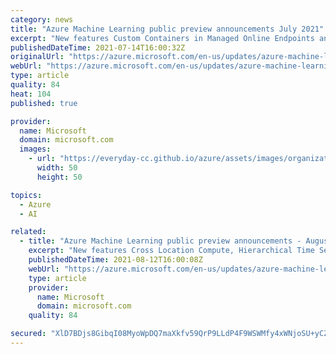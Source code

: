 ```yaml
---
category: news
title: "Azure Machine Learning public preview announcements July 2021"
excerpt: "New features Custom Containers in Managed Online Endpoints and Job Creation UI are now available in preview in Azure Machine Learning."
publishedDateTime: 2021-07-14T16:00:32Z
originalUrl: "https://azure.microsoft.com/en-us/updates/azure-machine-learning-public-preview-announcements-july-2021/"
webUrl: "https://azure.microsoft.com/en-us/updates/azure-machine-learning-public-preview-announcements-july-2021/"
type: article
quality: 84
heat: 104
published: true

provider:
  name: Microsoft
  domain: microsoft.com
  images:
    - url: "https://everyday-cc.github.io/azure/assets/images/organizations/microsoft.com-50x50.jpg"
      width: 50
      height: 50

topics:
  - Azure
  - AI

related:
  - title: "Azure Machine Learning public preview announcements - August 2021 "
    excerpt: "New features Cross Location Compute, Hierarchical Time Series, and Compute Instance auto-shutdown and auto-start capabilities are now available in preview in Azure Machine Learning. "
    publishedDateTime: 2021-08-12T16:00:08Z
    webUrl: "https://azure.microsoft.com/en-us/updates/azure-machine-learning-public-preview-announcements-august-2021/"
    type: article
    provider:
      name: Microsoft
      domain: microsoft.com
    quality: 84

secured: "XlD7BDjs8GibqI08MyoWpDQ7maXkfv59QrP9LLdP4F9WSWMfy4xWNjoSU+yCZBwnKCBC10mzJUqAt5/opKRDvROpI16VZCmF7xLaSMU5POpEDKPK6tCzeMow/0eQardb8KSglJRa55glwmXGR2tPMivsGij6VWdmC/ygj8U7wS7/QVhrPvobb+nPRYVmF7TY4QYz9YHDaPHK34M/D5HF2XJdT7oppet+82TQss7orZAzcljMLNWvmY54xL982aTVTLLN6VEMh7bFFINq+m/zgMvES7rczjeUNIsiVJecnOLiWNoqNrOzHfp72vTJX4Nkxc4nLp9ycTZkb969ZD4eA/xjniCbAWU+9QwQRqPGaSM=;5+4DqxjHth2h7uwv0zbENw=="
---
```


